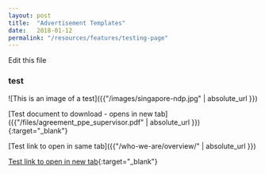 ```yaml
---
layout: post
title:  "Advertisement Templates"
date:   2018-01-12
permalink: "/resources/features/testing-page"
---
```


Edit this file

### test

![This is an image of a test]({{"/images/singapore-ndp.jpg" | absolute_url }})

[Test document to download - opens in new tab]({{"/files/agreement_ppe_supervisor.pdf" | absolute_url }}){:target="_blank"}

[Test link to open in same tab]({{"/who-we-are/overview/" | absolute_url }})

[Test link to open in new tab]("https://google.com"){:target="_blank"}
